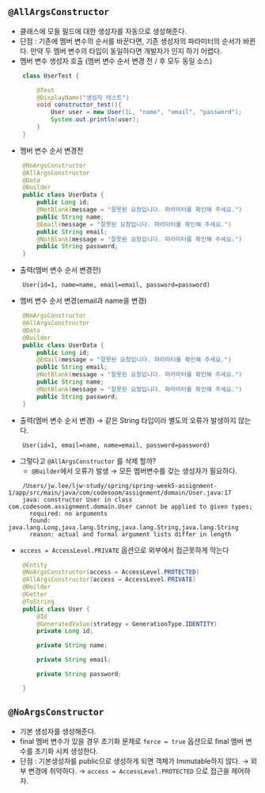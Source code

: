 ## `@AllArgsConstructor`

-   클래스에 모들 필드에 대한 생성자를 자동으로 생성해준다.
-   단점 : 기존에 멤버 변수의 순서를 바꾼다면, 기존 생성자의 파라미터의 순서가 바뀐다. 만약 두 멤버 변수의 타입이 동일하다면 개발자가 인지 하기 어렵다.
-   멤버 변수 생성자 호출 (멤버 변수 순서 변경 전 / 후 모두 동일 소스)

```java
    class UserTest {

        @Test
        @DisplayName("생성자 테스트")
        void constructor_test(){
            User user = new User(1L, "name", "email", "password");
            System.out.println(user);
        }
    }
```

-   멤버 변수 순서 변경전

```java
    @NoArgsConstructor
    @AllArgsConstructor
    @Data
    @Builder
    public class UserData {
        public Long id;
        @NotBlank(message = "잘못된 요청입니다. 파라미터를 확인해 주세요.")
        public String name;
        @Email(message = "잘못된 요청입니다. 파라미터를 확인해 주세요.")
        public String email;
        @NotBlank(message = "잘못된 요청입니다. 파라미터를 확인해 주세요.")
        public String password;
    }
```

-   출력(멤버 변수 순서 변경전)

```
    User(id=1, name=name, email=email, password=password)
```

-   멤버 변수 순서 변경(email과 name을 변경)

```java
    @NoArgsConstructor
    @AllArgsConstructor
    @Data
    @Builder
    public class UserData {
        public Long id;
        @Email(message = "잘못된 요청입니다. 파라미터를 확인해 주세요.")
        public String email;
        @NotBlank(message = "잘못된 요청입니다. 파라미터를 확인해 주세요.")
        public String name;
        @NotBlank(message = "잘못된 요청입니다. 파라미터를 확인해 주세요.")
        public String password;
    }
```

-   출력(멤버 변수 순서 변경) → 같은 String 타입이라 별도의 오류가 발생하지 않는다.

```
    User(id=1, email=name, name=email, password=password)
```

-   그렇다고 `@AllArgsConstructor` 를 삭제 할까?
    -   `@Builder`에서 오류가 발생 → 모든 멤버변수를 갖는 생성자가 필요하다.

```
    /Users/jw.lee/ljw-study/spring/spring-week5-assignment-1/app/src/main/java/com/codesoom/assignment/domain/User.java:17
    java: constructor User in class com.codesoom.assignment.domain.User cannot be applied to given types;
      required: no arguments
      found:    java.lang.Long,java.lang.String,java.lang.String,java.lang.String
      reason: actual and formal argument lists differ in length
```

-   `access = AccessLevel.PRIVATE` 옵션으로 외부에서 접근못하게 막는다

```java
    @Entity
    @NoArgsConstructor(access = AccessLevel.PROTECTED)
    @AllArgsConstructor(access = AccessLevel.PRIVATE)
    @Builder
    @Getter
    @ToString
    public class User {
        @Id
        @GeneratedValue(strategy = GenerationType.IDENTITY)
        private Long id;

        private String name;

        private String email;

        private String password;

    }
```

## `@NoArgsConstructor`

-   기본 생성자를 생성해준다.
-   final 멤버 변수가 있을 경우 초기화 문제로 `force = true` 옵션으로 final 멤버 변수를 초기화 시켜 생성한다.
-   단점 : 기본생성자를 public으로 생성하게 되면 객체가 Immutable하지 않다. → 외부 변경에 취약하다. → `access = AccessLevel.PROTECTED` 으로 접근을 제어하자.